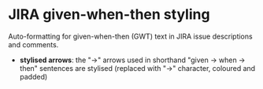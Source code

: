 # JIRA given-when-then styling

Auto-formatting for given-when-then (GWT) text in JIRA issue descriptions and comments.

- **stylised arrows**: the "->" arrows used in shorthand "given -> when -> then" sentences are stylised (replaced with "→" character, coloured and padded)
